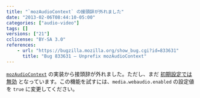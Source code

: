 ```yaml
---
title: "`mozAudioContext` の接頭辞が外れました"
date: "2013-02-06T08:44:10-05:00"
categories: ["audio-video"]
tags: []
versions: ["21"]
cclicense: "BY-SA 3.0"
references:
    - url: "https://bugzilla.mozilla.org/show_bug.cgi?id=833631"
      title: "Bug 833631 – Unprefix mozAudioContext"
---
```

[`mozAudioContext`](https://developer.mozilla.org/ja/docs/Web/API/AudioContext) の実装から接頭辞が外れました。ただし、まだ [初期設定では無効](https://bugzilla.mozilla.org/show_bug.cgi?id=788310) となっています。この機能を試すには、`media.webaudio.enabled` の設定値を `true` に変更してください。
